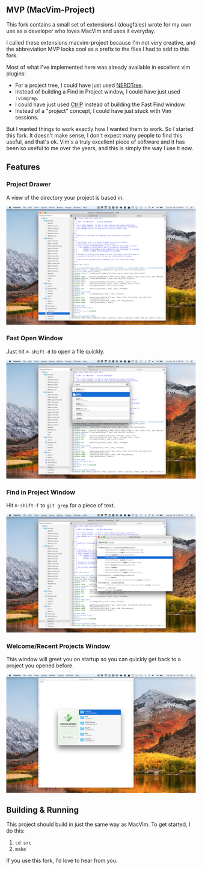 ## MVP (MacVim-Project)

This fork contains a small set of extensions I (dougfales) wrote for my own use
as a developer who loves MacVim and uses it everyday.

I called these extensions macvim-project because I'm not very creative, and the
abbreviation MVP looks cool as a prefix to the files I had to add to this fork.  

Most of what I've implemented here was already available in excellent vim plugins:

* For a project tree, I could have just used
  [NERDTree](http://www.vim.org/scripts/script.php?script_id=1658).
* Instead of building a Find in Project window, I could have just used
  `:vimgrep`. 
* I could have just used [CtrlP](https://github.com/ctrlpvim/ctrlp.vim) instead
  of building the Fast Find window.
* Instead of a "project" concept, I could have just stuck with Vim sessions.

But I wanted things to work exactly how I wanted them to work. So I started
this fork. It doesn't make sense, I don't expect many people to find this
useful, and that's ok. Vim's a truly excellent piece of software and it has
been so useful to me over the years, and this is simply the way I use it now. 

## Features

### Project Drawer
A view of the directory your project is based in.

![Project Tree](./screenshots/macvim-project-tree.png)

### Fast Open Window 
Just hit `⌘-shift-d` to open a file quickly.

![Fast Open](./screenshots/macvim-fast-open.png)

### Find in Project Window
Hit `⌘-shift-f` to `git grep` for a piece of text.

![Find in Project](./screenshots/macvim-find-in-project.png)

### Welcome/Recent Projects Window
This window will greet you on startup so you can quickly get back to a project you opened before.

![Recent Projects](./screenshots/macvim-project-welcome.png)

## Building & Running

This project should build in just the same way as MacVim. To get started, I do this:

1. `cd src`
2. `make`

If you use this fork, I'd love to hear from you. 
